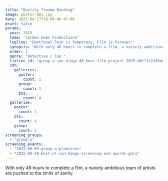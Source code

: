```yaml
---
title: "Quality Trauma Bonding"
image: poster-001.jpg
date: 2025-08-17T19:00:00-07:00
draft: false
params:
  year: 2025
  team: "Jordan Does Productions"
  logline: "Emotional Pain is Temporary, Film is Forever!"
  synopsis: "With only 48 hours to complete a film, a naively ambitious team of artists are pushed to the limits of sanity.  "
  order: 1
  genre: "Detective / Cop "
  tixtree_id: "group-a-san-diego-48-hour-film-project-2025-d0f1fe2a78dd"
  cdn:
    galleries:
      poster:
        count: 1
      group:
        count: 1
      bts:
        count: 4
  galleries:
    poster:
      count: 1
    bts:
      count: 4
    group:
      count: 1
screening_groups:
  - "group-a"
screening_events:
  - "2025-09-09-group-a-premieres"
  - "2025-09-28-best-of-san-diego-screening-and-awards-gala"
---
```

With only 48 hours to complete a film, a naively ambitious team of artists are pushed to the limits of sanity.
